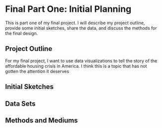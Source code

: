 # Final Part One: Initial Planning

This is part one of my final project. I will describe my project outline, provide some initial sketches, share the data, and discuss the methods for the final design.

## Project Outline

For my final project, I want to use data visualizations to tell the story of the affordable housing crisis in America. I think this is a topic that has not gotten the attention it deserves 

## Initial Sketches

## Data Sets

## Methods and Mediums
